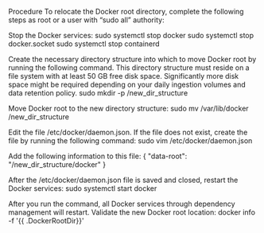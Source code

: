 Procedure
To relocate the Docker root directory, complete the following steps as root or a user with “sudo all” authority:

Stop the Docker services:
sudo systemctl stop docker
sudo systemctl stop docker.socket
sudo systemctl stop containerd

Create the necessary directory structure into which to move Docker root by running the following command. This directory structure must reside on a file system with at least 50 GB free disk space. Significantly more disk space might be required depending on your daily ingestion volumes and data retention policy.
sudo mkdir -p /new_dir_structure

Move Docker root to the new directory structure:
sudo mv /var/lib/docker /new_dir_structure

Edit the file /etc/docker/daemon.json. If the file does not exist, create the file by running the following command:
sudo vim /etc/docker/daemon.json

Add the following information to this file:
{
  "data-root": "/new_dir_structure/docker"
}

After the /etc/docker/daemon.json file is saved and closed, restart the Docker services:
sudo systemctl start docker

After you run the command, all Docker services through dependency management will restart.
Validate the new Docker root location:
docker info -f '{{ .DockerRootDir}}'
